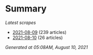 # Summary
*Latest scrapes*
* [2021-08-09](https://github.com/nuuuwan/news_lk/blob/data/news_lk.2021-08-09.json) (239 articles)
* [2021-08-10](https://github.com/nuuuwan/news_lk/blob/data/news_lk.2021-08-10.json) (26 articles)

*Generated at 05:08AM, August 10, 2021*